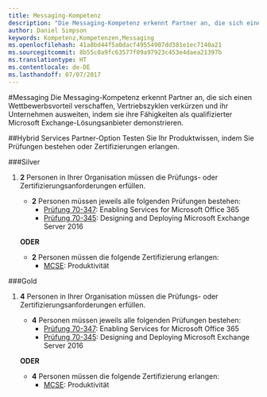 ```yaml
---
title: Messaging-Kompetenz
description: "Die Messaging-Kompetenz erkennt Partner an, die sich einen Wettbewerbsvorteil verschaffen, Vertriebszyklen verkürzen und ihr Unternehmen ausweiten, indem sie ihre Fähigkeiten als qualifizierter Microsoft Exchange-Lösungsanbieter demonstrieren."
author: Daniel Simpson
keywords: Kompetenz,Kompetenzen,Messaging
ms.openlocfilehash: 41a8bd44f5a0dacf49554907dd381e1ec7140a21
ms.sourcegitcommit: 8b55c0a9fc63577f09a97923c453e4daea21397b
ms.translationtype: HT
ms.contentlocale: de-DE
ms.lasthandoff: 07/07/2017
---
```

#<a name="messaging"></a>Messaging
Die Messaging-Kompetenz erkennt Partner an, die sich einen Wettbewerbsvorteil verschaffen, Vertriebszyklen verkürzen und ihr Unternehmen ausweiten, indem sie ihre Fähigkeiten als qualifizierter Microsoft Exchange-Lösungsanbieter demonstrieren.

##<a name="hybrid-services-partner-option"></a>Hybrid Services Partner-Option
Testen Sie Ihr Produktwissen, indem Sie Prüfungen bestehen oder Zertifizierungen erlangen.

###<a name="silver"></a>Silver
1. **2** Personen in Ihrer Organisation müssen die Prüfungs- oder Zertifizierungsanforderungen erfüllen.
    
    - **2** Personen müssen jeweils alle folgenden Prüfungen bestehen:
        - [Prüfung 70-347](https://www.microsoft.com/en-us/learning/exam-70-347.aspx): Enabling Services for Microsoft Office 365
        - [Prüfung 70-345](https://www.microsoft.com/en-us/learning/exam-70-345.aspx): Designing and Deploying Microsoft Exchange Server 2016

    **ODER**

     - **2** Personen müssen die folgende Zertifizierung erlangen:
        - [MCSE](https://www.microsoft.com/en-us/learning/mcse-productivity-certification.aspx): Produktivität

###<a name="gold"></a>Gold
1. **4** Personen in Ihrer Organisation müssen die Prüfungs- oder Zertifizierungsanforderungen erfüllen.

    - **4** Personen müssen jeweils alle folgenden Prüfungen bestehen:
        - [Prüfung 70-347](https://www.microsoft.com/en-us/learning/exam-70-347.aspx): Enabling Services for Microsoft Office 365
        - [Prüfung 70-345](https://www.microsoft.com/en-us/learning/exam-70-345.aspx): Designing and Deploying Microsoft Exchange Server 2016

    **ODER**

    - **4** Personen müssen die folgende Zertifizierung erlangen:
        - [MCSE](https://www.microsoft.com/en-us/learning/mcse-productivity-certification.aspx): Produktivität



